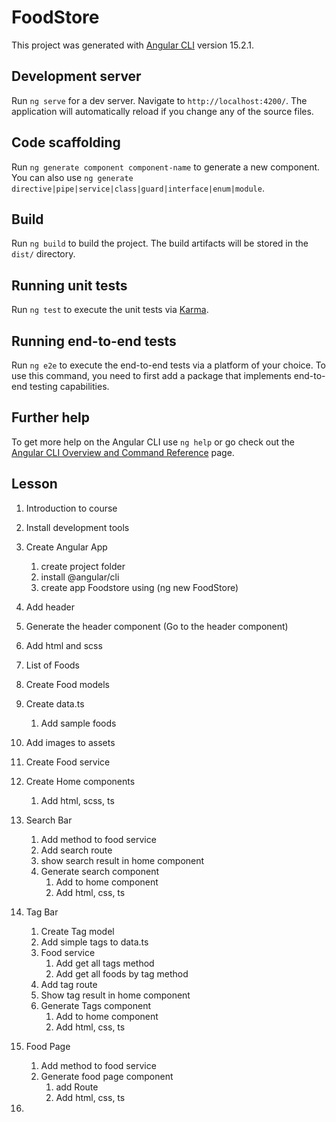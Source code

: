# FoodStore

This project was generated with [Angular CLI](https://github.com/angular/angular-cli) version 15.2.1.

## Development server

Run `ng serve` for a dev server. Navigate to `http://localhost:4200/`. The application will automatically reload if you change any of the source files.

## Code scaffolding

Run `ng generate component component-name` to generate a new component. You can also use `ng generate directive|pipe|service|class|guard|interface|enum|module`.

## Build

Run `ng build` to build the project. The build artifacts will be stored in the `dist/` directory.

## Running unit tests

Run `ng test` to execute the unit tests via [Karma](https://karma-runner.github.io).

## Running end-to-end tests

Run `ng e2e` to execute the end-to-end tests via a platform of your choice. To use this command, you need to first add a package that implements end-to-end testing capabilities.

## Further help

To get more help on the Angular CLI use `ng help` or go check out the [Angular CLI Overview and Command Reference](https://angular.io/cli) page.

## Lesson
1. Introduction to course
2. Install development tools
3. Create Angular App
   1. create project folder
   2. install @angular/cli
   3. create app Foodstore using (ng new FoodStore)
4. Add header
  1. Generate the header component (Go to the header component)
  2. Add html and scss

5. List of Foods
  1. Create Food models
  2. Create data.ts
     1. Add sample foods
  3. Add images to assets
  4. Create Food service
  5. Create Home components
     1. Add html, scss, ts

6. Search Bar
   1. Add method to food service
   2. Add search route
   3. show search result in home component
   4. Generate search component
       1. Add to home component
       2. Add html, css, ts

7. Tag Bar
   1. Create Tag model
   2. Add simple tags to data.ts 
   3. Food service
      1. Add get all tags method
      2. Add get all foods by tag method
   4. Add tag route
   5. Show tag result in home component
   6. Generate Tags component
      1. Add to home component
      2. Add html, css, ts

8. Food Page
   1. Add method to food service
   2. Generate food page component
      1. add Route
      2. Add html, css, ts

9. 